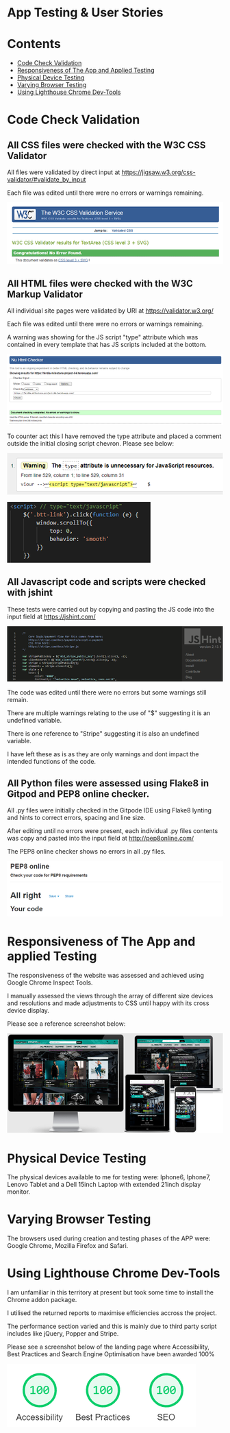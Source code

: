 # App Testing & User Stories

# Contents

- [Code Check Validation](#code-check-validation)
- [Responsiveness of The App and Applied Testing](#responsiveness-of-the-app-and-applied-testing)
- [Physical Device Testing](#physical-device-testing)
- [Varying Browser Testing](#varying-browser-testing)
- [Using Lighthouse Chrome Dev-Tools](#using-lighthouse-chrome-dev-tools)


# Code Check Validation

## All CSS files were checked with the W3C CSS Validator

All files were validated by direct input at https://jigsaw.w3.org/css-validator/#validate_by_input

Each file was edited until there were no errors or warnings remaining.

![CSS_PASS](Testing_User_Stories_Images/CSS_Pass.png)

## All HTML files were checked with the W3C Markup Validator 

All individual site pages were validated by URI at https://validator.w3.org/

Each file was edited until there were no errors or warnings remaining.

A warning was showing for the JS script "type" attribute which was contained in every template that has JS scripts included at the bottom.

![HTML_PASS](Testing_User_Stories_Images/HTML_Pass.png)

To counter act this I have removed the type attribute and placed a comment outside the initial closing script chevron. Please see below:

![JS_TYPE](Testing_User_Stories_Images/Remove_JS_type.png)

![JS_TYPE_COMMENT](Testing_User_Stories_Images/JS_type_comment.png)

## All Javascript code and scripts were checked with jshint

These tests were carried out by copying and pasting the JS code into the input field at https://jshint.com/

![JSHINT_Pass](Testing_User_Stories_Images/JSHINT_Pass.png)

The code was edited until there were no errors but some warnings still remain.

There are multiple warnings relating to the use of "$" suggesting it is an undefined variable.

There is one reference to "Stripe" suggesting it is also an undefined variable.

I have left these as is as they are only warnings and dont impact the intended functions of the code.

## All Python files were assessed using Flake8 in Gitpod and PEP8 online checker. 

All .py files were initially checked in the Gitpode IDE using Flake8 lynting and hints to correct errors, spacing and line size.

After editing until no errors were present, each individual .py files contents was copy and pasted into the input field at http://pep8online.com/

The PEP8 online checker shows no errors in all .py files.

![PEP8_Pass](Testing_User_Stories_Images/PEP8_Pass.png)

# Responsiveness of The App and applied Testing

The responsiveness of the website was assessed and achieved using Google Chrome Inspect Tools.

I manually assessed the views through the array of different size devices and resolutions and made adjustments to CSS until happy with its cross device display.

Please see a reference screenshot below:

![Google_Inspect](Testing_User_Stories_Images/Google_Inspect.png)

# Physical Device Testing

The physical devices available to me for testing were: Iphone6, Iphone7, Lenovo Tablet and a Dell 15inch Laptop with extended 21inch display monitor.

# Varying Browser Testing

The browsers used during creation and testing phases of the APP were: Google Chrome, Mozilla Firefox and Safari.

# Using Lighthouse Chrome Dev-Tools

I am unfamiliar in this territory at present but took some time to install the Chrome addon package. 

I utilised the returned reports to maximise efficiencies accross the project.

The performance section varied and this is mainly due to third party script includes like jQuery, Popper and Stripe.

Please see a screenshot below of the landing page where Accessibility, Best Practices and Search Engine Optimisation have been awarded 100%

![Chrome_LH](Testing_User_Stories_Images/Chrome_LH.png)

